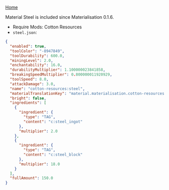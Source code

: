 [Home](https://shedaniel.me/MaterialisationData/)

Material Steel is included since Materialisation 0.1.6.
- Require Mods: Cotton Resources
- `steel.json`:
```json
{
  "enabled": true,
  "toolColor": "-8947849",
  "toolDurability": 600.0,
  "miningLevel": 2.0,
  "enchantability": 16.0,
  "durabilityMultiplier": 1.100000023841858,
  "breakingSpeedMultiplier": 0.800000011920929,
  "toolSpeed": 8.0,
  "attackDamage": 3.0,
  "name": "cotton-resources:steel",
  "materialTranslationKey": "material.materialisation.cotton-resources.steel",
  "bright": false,
  "ingredients": [
    {
      "ingredient": {
        "type": "TAG",
        "content": "c:steel_ingot"
      },
      "multiplier": 2.0
    },
    {
      "ingredient": {
        "type": "TAG",
        "content": "c:steel_block"
      },
      "multiplier": 18.0
    }
  ],
  "fullAmount": 150.0
}
```

